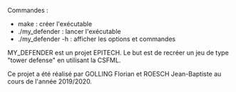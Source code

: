 Commandes :
- make : créer l'exécutable
- ./my_defender : lancer l'exécutable
- ./my_defender -h : afficher les options et commandes

MY_DEFENDER est un projet EPITECH. Le but est de recréer un jeu de type "tower defense" en utilisant la CSFML.

Ce projet a été réalisé par GOLLING Florian et ROESCH Jean-Baptiste au cours de l'année 2019/2020.

